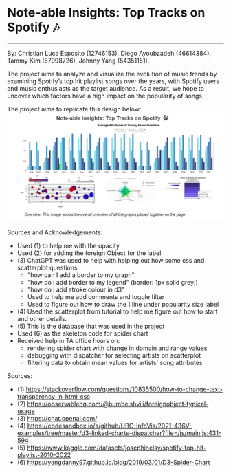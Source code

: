 #  Note-able Insights: Top Tracks on Spotify 🎶
****
By: Christian Luca Esposito (12746153), Diego Ayoubzadeh (46614384), Tammy Kim (57998726), Johnny Yang (54351151).

The project aims to analyze and visualize the evolution of music trends by examining Spotify’s top hit playlist 
songs over the years, with Spotify users and music enthusiasts as the target audience.
As a result, we hope to uncover which factors have a high impact on the popularity of songs.


The project aims to replicate this design below:
![img.png](design.png)

Sources and Acknowledgements:

- Used (1) to help me with the opacity
- Used (2) for adding the foreign Object for the label
- (3) ChatGPT was used to help with helping out how some css and scatterplot questions
    - "how can I add a border to my graph"
    - "how do i add border to my legend" (border: 1px solid grey;)
    - "how do i add stroke colour in d3"
    - Used to help me add comments and toggle filter
    - Used to figure out how to draw the ] line under popularity size label
- (4) Used the scatterplot from tutorial to help me figure out how to start and other details.
- (5) This is the database that was used in the project
- Used (6) as the skeleton code for spider chart
- Received help in TA office hours on:
    - rendering spider chart with change in domain and range values
    - debugging with dispatcher for selecting artists on scatterplot
    - filtering data to obtain mean values for artists' song attributes

Sources:
- (1) https://stackoverflow.com/questions/10835500/how-to-change-text-transparency-in-html-css
- (2) https://observablehq.com/@bumbeishvili/foreignobject-typical-usage
- (3) https://chat.openai.com/
- (4) https://codesandbox.io/s/github/UBC-InfoVis/2021-436V-examples/tree/master/d3-linked-charts-dispatcher?file=/js/main.js:431-594
- (5) https://www.kaggle.com/datasets/josephinelsy/spotify-top-hit-playlist-2010-2022
- (6) https://yangdanny97.github.io/blog/2019/03/01/D3-Spider-Chart
